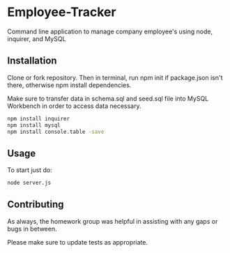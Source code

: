 # Employee-Tracker
Command line application to manage company employee's using node, inquirer, and MySQL

## Installation

Clone or fork repository. Then in terminal, run npm init if package.json isn't there, otherwise npm install dependencies. 

Make sure to transfer data in schema.sql and seed.sql file into MySQL Workbench in order to access data necessary. 

```bash
npm install inquirer
npm install mysql
npm install console.table -save
```

## Usage

To start just do: 
```bash
node server.js
```

## Contributing
As always, the homework group was helpful in assisting with any gaps or bugs in between. 

Please make sure to update tests as appropriate.
